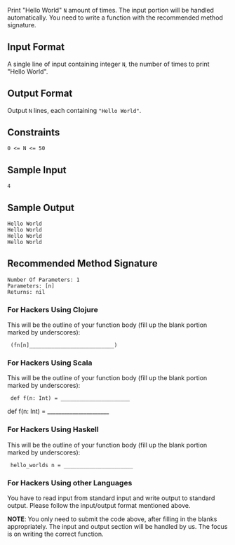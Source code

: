 Print "Hello World" `N` amount of times. The input portion will be handled automatically. You need to write a function with the recommended method signature.

## Input Format

A single line of input containing integer `N`, the number of times to print "Hello World".

## Output Format

Output `N` lines, each containing `"Hello World"`.

## Constraints
```
0 <= N <= 50
```
## Sample Input
```
4
```
## Sample Output
```
Hello World
Hello World
Hello World
Hello World
```
## Recommended Method Signature
```
Number Of Parameters: 1
Parameters: [n]
Returns: nil
```
### For Hackers Using Clojure
This will be the outline of your function body (fill up the blank portion marked by underscores):
```
 (fn[n]___________________________)
```
### For Hackers Using Scala
This will be the outline of your function body (fill up the blank portion marked by underscores):
```
 def f(n: Int) = ______________________
```
 def f(n: Int) = ______________________
### For Hackers Using Haskell

This will be the outline of your function body (fill up the blank portion marked by underscores):
```
 hello_worlds n = ______________________
```
### For Hackers Using other Languages

You have to read input from standard input and write output to standard output. Please follow the input/output format mentioned above.

**NOTE**: You only need to submit the code above, after filling in the blanks appropriately. The input and output section will be handled by us. The focus is on writing the correct function.
